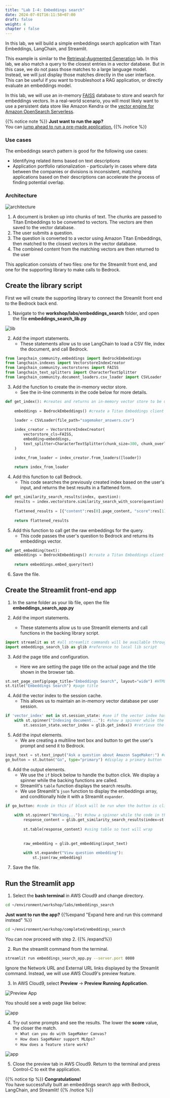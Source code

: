 ```yaml
---
title: "Lab I-4: Embeddings search"
date: 2024-07-01T16:11:58+07:00
draft: false
weight: 4
chapter : false
---
```


In this lab, we will build a simple embeddings search application with Titan Embeddings, LangChain, and Streamlit.

This example is similar to the [Retrieval-Augmented Generation](../2.3-basic/LabB-3.md) lab. In this lab, we also match a query to the closest entries in a vector database. But in this case, we do not pass those matches to a large language model. Instead, we will just display those matches directly in the user interface. This can be useful if you want to troubleshoot a RAG application, or directly evaluate an embeddings model.

In this lab, we will use an in-memory [FAISS](https://github.com/facebookresearch/faiss)  database to store and search for embeddings vectors. In a real-world scenario, you will most likely want to use a persistent data store like Amazon Kendra or the [vector engine for Amazon OpenSearch Serverless](https://aws.amazon.com/opensearch-service/serverless-vector-engine/).

{{% notice note %}}
**Just want to run the app?**\
You can [jump ahead to run a pre-made application.](#run-the-streamlit-app)
{{% /notice %}}

### Use cases
The embeddings search pattern is good for the following use cases:
- Identifying related items based on text descriptions
- Application portfolio rationalization - particularly in cases where data between the companies or divisions is inconsistent, matching applications based on their descriptions can accelerate the process of finding potential overlap.

### Architecture

![architecture](/images/2-Bedrock/text/I-4/architecture.png)

1. A document is broken up into chunks of text. The chunks are passed to Titan Embeddings to be converted to vectors. The vectors are then saved to the vector database.
2. The user submits a question.
3. The question is converted to a vector using Amazon Titan Embeddings, then matched to the closest vectors in the vector database.
4. The combined content from the matching vectors are then returned to the user

This application consists of two files: one for the Streamlit front end, and one for the supporting library to make calls to Bedrock.

## Create the library script
First we will create the supporting library to connect the Streamlit front end to the Bedrock back end.

1. Navigate to the **workshop/labs/embeddings_search** folder, and open the file **embeddings_search_lib.py**

![lib](/images/2-Bedrock/text/I-4/1.png)

2. Add the import statements.
   - These statements allow us to use LangChain to load a CSV file, index the document, and call Bedrock.

```python
from langchain_community.embeddings import BedrockEmbeddings
from langchain.indexes import VectorstoreIndexCreator
from langchain_community.vectorstores import FAISS
from langchain_text_splitters import CharacterTextSplitter
from langchain_community.document_loaders.csv_loader import CSVLoader
```

3. Add the function to create the in-memory vector store.
   - See the in-line comments in the code below for more details.

```python
def get_index(): #creates and returns an in-memory vector store to be used in the application
    
    embeddings = BedrockEmbeddings() #create a Titan Embeddings client
    
    loader = CSVLoader(file_path="sagemaker_answers.csv")

    index_creator = VectorstoreIndexCreator(
        vectorstore_cls=FAISS,
        embedding=embeddings,
        text_splitter=CharacterTextSplitter(chunk_size=300, chunk_overlap=0),
    )

    index_from_loader = index_creator.from_loaders([loader])
    
    return index_from_loader
```

4. Add this function to call Bedrock.
   - This code searches the previously created index based on the user's input, and returns the best results in a flattened form.

```python
def get_similarity_search_results(index, question):
    results = index.vectorstore.similarity_search_with_score(question)
    
    flattened_results = [{"content":res[0].page_content, "score":res[1]} for res in results] #flatten results for easier display and handling
    
    return flattened_results
```

5. Add this function to call get the raw embeddings for the query.
   - This code passes the user's question to Bedrock and returns its embeddings vector.

```python
def get_embedding(text):
    embeddings = BedrockEmbeddings() #create a Titan Embeddings client
    
    return embeddings.embed_query(text)
```

6. Save the file.

## Create the Streamlit front-end app

1. In the same folder as your lib file, open the file **embeddings_search_app.py**

2. Add the import statements.
   - These statements allow us to use Streamlit elements and call functions in the backing library script.

```python
import streamlit as st #all streamlit commands will be available through the "st" alias
import embeddings_search_lib as glib #reference to local lib script
```

3. Add the page title and configuration.

   - Here we are setting the page title on the actual page and the title shown in the browser tab.

```python
st.set_page_config(page_title="Embeddings Search", layout="wide") #HTML title
st.title("Embeddings Search") #page title
```

4. Add the vector index to the session cache.
   - This allows us to maintain an in-memory vector database per user session.

```python
if 'vector_index' not in st.session_state: #see if the vector index hasn't been created yet
    with st.spinner("Indexing document..."): #show a spinner while the code in this with block runs
        st.session_state.vector_index = glib.get_index() #retrieve the index through the supporting library and store in the app's session cache
```

5. Add the input elements.
   - We are creating a multiline text box and button to get the user's prompt and send it to Bedrock.

```python
input_text = st.text_input("Ask a question about Amazon SageMaker:") #display a multiline text box with no label
go_button = st.button("Go", type="primary") #display a primary button
```

6. Add the output elements.
   - We use the `if` block below to handle the button click. We display a spinner while the backing functions are called.
   - Streamlit's `table` function displays the search results.
   - We use Streamlit's `json` function to display the embeddings array, and conditionally hide it with a Streamlit `expander`.

```python
if go_button: #code in this if block will be run when the button is clicked
    
    with st.spinner("Working..."): #show a spinner while the code in this with block runs
        response_content = glib.get_similarity_search_results(index=st.session_state.vector_index, question=input_text)
        
        st.table(response_content) #using table so text will wrap
        
        
        raw_embedding = glib.get_embedding(input_text)
        
        with st.expander("View question embedding"):
            st.json(raw_embedding)
```

7. Save the file.

## Run the Streamlit app

1. Select the **bash terminal** in AWS Cloud9 and change directory.

```bash
cd ~/environment/workshop/labs/embeddings_search
```

**Just want to run the app?**
{{%expand "Expand here and run this command instead" %}}
```bash
cd ~/environment/workshop/completed/embeddings_search
```
You can now proceed with step 2.
{{% /expand%}}

2. Run the streamlit command from the terminal.

```bash
streamlit run embeddings_search_app.py --server.port 8080
```

Ignore the Network URL and External URL links displayed by the Streamlit command. Instead, we will use AWS Cloud9's preview feature.

3. In AWS Cloud9, select **Preview** -> **Preview Running Application**.

![Preview App](/images/2-Bedrock/F-9/2.png)

You should see a web page like below:

![app](/images/2-Bedrock/text/I-4/2.png)

4. Try out some prompts and see the results. The lower the **score** value, the closer the match.
   - `What can you do with SageMaker Canvas?`
   - `How does SageMaker support MLOps?`
   - `How does a feature store work?`

![app](/images/2-Bedrock/text/I-4/3.png)

5. Close the preview tab in AWS Cloud9. Return to the terminal and press Control-C to exit the application.

{{% notice tip %}}
**Congratulations!**\
You have successfully built an embeddings search app with Bedrock, LangChain, and Streamlit!
{{% /notice %}}